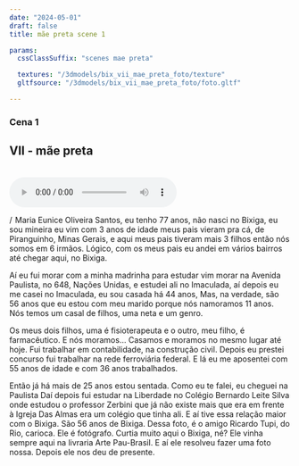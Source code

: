 ```yaml
---
date: "2024-05-01"
draft: false
title: mãe preta scene 1

params:
  cssClassSuffix: "scenes mae preta"

  textures: "/3dmodels/bix_vii_mae_preta_foto/texture"
  gltfsource: "/3dmodels/bix_vii_mae_preta_foto/foto.gltf"

---
```

### Cena 1
## VII - mãe preta
<canvas id="c"></canvas>
<br>
<audio controls class="">
    <source src="/audio/_Nice-bio.mp3"> type="audio/mpeg">Your browser does not support the audio element.
</audio>
<p>/  Maria Eunice Oliveira Santos, eu tenho 77 anos, não nasci no Bixiga, eu sou mineira eu vim com 3 anos de idade meus pais vieram pra cá, de Piranguinho, Minas Gerais, e aqui meus pais tiveram mais 3 filhos então nós somos em 6 irmãos. Lógico, com os meus pais eu andei em vários bairros até chegar aqui, no Bixiga.</p>

<p>Aí eu fui morar com a minha madrinha para estudar vim morar na Avenida Paulista, no 648, Nações Unidas, e estudei ali no Imaculada, aí depois eu me casei no Imaculada, eu sou casada há 44 anos, Mas, na verdade, são 56 anos que eu estou com meu marido porque nós namoramos 11 anos. Nós temos um casal de filhos, uma neta e um genro.</p>

<p>Os meus dois filhos, uma é fisioterapeuta e o outro, meu filho, é farmacêutico. E nós moramos... Casamos e moramos no mesmo lugar até hoje. Fui trabalhar em contabilidade, na construção civil. Depois eu prestei concurso fui trabalhar na rede ferroviária federal. E lá eu me aposentei com 55 anos de idade e com 36 anos trabalhados.</p>

<p>Então já há mais de 25 anos estou sentada. Como eu te falei, eu cheguei na Paulista Daí depois fui estudar na Liberdade no Colégio Bernardo Leite Silva onde estudou o professor Zerbini que já não existe mais que era em frente à Igreja Das Almas era um colégio que tinha ali. E aí tive essa relação maior com o Bixiga. São 56 anos de Bixiga. Dessa foto, é o amigo Ricardo Tupi, do Rio, carioca. Ele é fotógrafo. Curtia muito aqui o Bixiga, né? Ele vinha sempre aqui na livraria Arte Pau-Brasil. E aí ele resolveu fazer uma foto nossa. Depois ele nos deu de presente.
</p>